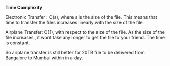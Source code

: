 **Time Complexity**

Electronic Transfer : O(s), where s is the size of the file. This means that time to transfer the files
increases linearly with the size of the file.

Airplane Transfer: O(1), with respect to the size of the file. As the size of the file increases , it wont take any longer to get the file to your friend.
The time is constant. 

So airplane transfer is still better for 20TB file to be delivered
from Bangalore to Mumbai within in a day.


